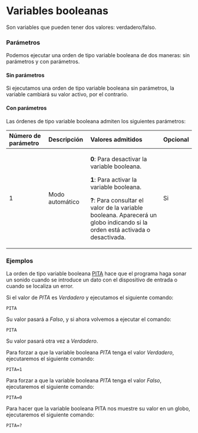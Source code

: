 # Variables booleanas

Son variables que pueden tener dos valores: verdadero/falso.

### Parámetros

Podemos ejecutar una orden de tipo variable booleana de dos maneras: sin parámetros y con parámetros.

#### Sin parámetros

Si ejecutamos una orden de tipo variable booleana sin parámetros, la variable cambiará su valor activo, por el contrario.

#### Con parámetros

Las órdenes de tipo variable booleana admiten los siguientes parámetros:

<table>
  <thead>
    <tr>
      <th style="text-align:left">N&#xFA;mero de par&#xE1;metro</th>
      <th style="text-align:left">Descripci&#xF3;n</th>
      <th style="text-align:left">Valores admitidos</th>
      <th style="text-align:left">Opcional</th>
    </tr>
  </thead>
  <tbody>
    <tr>
      <td style="text-align:left">1</td>
      <td style="text-align:left">Modo autom&#xE1;tico</td>
      <td style="text-align:left">
        <p><b>0</b>: Para desactivar la variable booleana.</p>
        <p><b>1</b>: Para activar la variable booleana.</p>
        <p><b>?</b>: Para consultar el valor de la variable booleana. Aparecer&#xE1;
          un globo indicando si la orden est&#xE1; activada o desactivada.</p>
      </td>
      <td style="text-align:left">Si</td>
    </tr>
  </tbody>
</table>

### Ejemplos

La orden de tipo variable booleana [PITA](../../ventana-de-dibujo/variables/p/pita.md) hace que el programa haga sonar un sonido cuando se introduce un dato con el dispositivo de entrada o cuando se localiza un error. 

Si el valor de _PITA_ es _Verdadero_ y ejecutamos el siguiente comando:

```text
PITA
```

Su valor pasará a _Falso_, y si ahora volvemos a ejecutar el comando:

```text
PITA
```

Su valor pasará otra vez a _Verdadero_.

Para forzar a que la variable booleana _PITA_ tenga el valor _Verdadero_, ejecutaremos el siguiente comando:

```text
PITA=1
```

Para forzar a que la variable booleana _PITA_ tenga el valor _Falso_, ejecutaremos el siguiente comando:

```text
PITA=0
```

Para hacer que la variable booleana PITA nos muestre su valor en un globo, ejecutaremos el siguiente comando:

```text
PITA=?
```

## 

